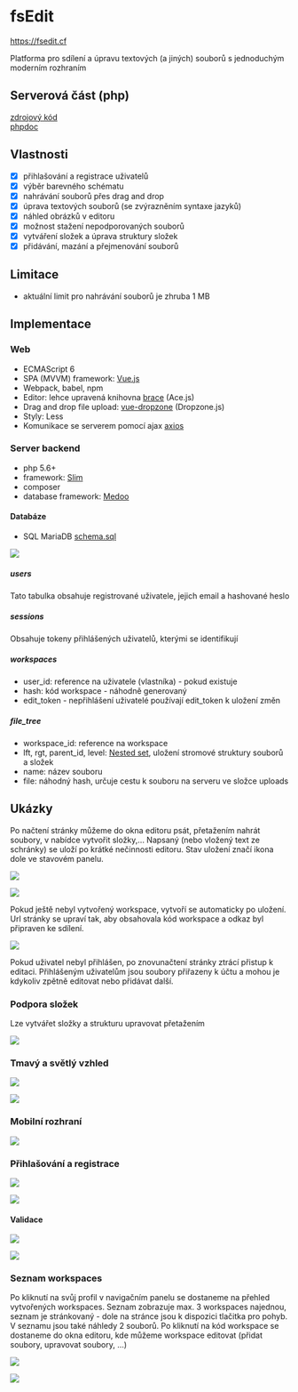 # fsEdit
https://fsedit.cf

Platforma pro sdílení a úpravu textových (a jiných) souborů s jednoduchým moderním rozhraním

## Serverová část (php)

[zdrojový kód](https://github.com/holubv/fsedit_backend)   
[phpdoc](https://api.fsedit.cf/docs/index.html)

## Vlastnosti
- [x] přihlašování a registrace uživatelů
- [x] výběr barevného schématu
- [x] nahrávání souborů přes drag and drop
- [x] úprava textových souborů (se zvýrazněním syntaxe jazyků)
- [x] náhled obrázků v editoru
- [x] možnost stažení nepodporovaných souborů
- [x] vytváření složek a úprava struktury složek
- [x] přidávání, mazání a přejmenování souborů

## Limitace
- aktuální limit pro nahrávání souborů je zhruba 1 MB

## Implementace

### Web
- ECMAScript 6
- SPA (MVVM) framework: [Vue.js](https://vuejs.org)
- Webpack, babel, npm
- Editor: lehce upravená knihovna [brace](https://github.com/holubv/brace/tree/fsedit) (Ace.js)
- Drag and drop file upload: [vue-dropzone](https://github.com/rowanwins/vue-dropzone) (Dropzone.js)
- Styly: Less
- Komunikace se serverem pomocí ajax [axios](https://github.com/axios/axios)

### Server backend
- php 5.6+
- framework: [Slim](http://www.slimframework.com/)
- composer
- database framework: [Medoo](https://medoo.in/)

#### Databáze
- SQL MariaDB [schema.sql](https://github.com/holubv/fsedit_backend/blob/master/schema.sql)

![](https://i.imgur.com/yDlT9nh.png)

##### users

Tato tabulka obsahuje registrované uživatele, jejich email a hashované heslo

##### sessions

Obsahuje tokeny přihlášených uživatelů, kterými se identifikují

##### workspaces

- user_id: reference na uživatele (vlastníka) - pokud existuje
- hash: kód workspace - náhodně generovaný
- edit_token - nepřihlášení uživatelé používají edit_token k uložení změn

##### file_tree

- workspace_id: reference na workspace
- lft, rgt, parent_id, level: [Nested set](https://en.wikipedia.org/wiki/Nested_set_model),
uložení stromové struktury souborů a složek
- name: název souboru
- file: náhodný hash, určuje cestu k souboru na serveru ve složce uploads

## Ukázky

Po načtení stránky můžeme do okna editoru psát, přetažením nahrát soubory,
v nabídce vytvořit složky,... Napsaný (nebo vložený text ze schránky) se uloží
po krátké nečinnosti editoru. Stav uložení značí ikona dole ve stavovém panelu.

![](https://i.imgur.com/2psGlcF.png)

![](https://i.imgur.com/PAsJaMT.png)

Pokud ještě nebyl vytvořený workspace, vytvoří se automaticky po uložení. Url stránky se
upraví tak, aby obsahovala kód workspace a odkaz byl připraven ke sdílení.

![](https://i.imgur.com/Ef2o9sn.png)

Pokud uživatel nebyl přihlášen, po znovunačtení stránky ztrácí přistup k editaci.
Přihlášeným uživatelům jsou soubory přiřazeny k účtu a mohou je kdykoliv zpětně
editovat nebo přidávat další.

### Podpora složek

Lze vytvářet složky a strukturu upravovat přetažením

![](https://i.imgur.com/Ux2BIb4.png)

### Tmavý a světlý vzhled

![](https://i.imgur.com/uJUTUAf.png)

![](https://i.imgur.com/all0N0C.png)

### Mobilní rozhraní

![](https://i.imgur.com/AtJltuj.png)

### Přihlašování a registrace

![](https://i.imgur.com/3iw9qVt.png)

![](https://i.imgur.com/KSRGpQt.png)

#### Validace

![](https://i.imgur.com/M6KBO6W.png)

![](https://i.imgur.com/bDKvHmw.png)

### Seznam workspaces

Po kliknutí na svůj profil v navigačním panelu se dostaneme na přehled
vytvořených workspaces. Seznam zobrazuje max. 3 workspaces najednou, seznam
je stránkovaný - dole na stránce jsou k dispozici tlačitka pro pohyb.
V seznamu jsou také náhledy 2 souborů. Po kliknutí na kód workspace se dostaneme
do okna editoru, kde můžeme workspace editovat (přidat soubory, upravovat soubory, ...)

![](https://i.imgur.com/qWD7x5r.png)

![](https://i.imgur.com/Pj71R5Y.png)
